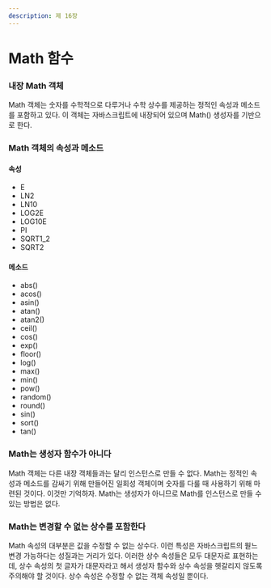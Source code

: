 ```yaml
---
description: 제 16장
---
```


# Math 함수

### 내장 Math 객체

Math 객체는 숫자를 수학적으로 다루거나 수학 상수를 제공하는 정적인 속성과 메소드를 포함하고 있다. 이 객체는 자바스크립트에 내장되어 있으며 Math\(\) 생성자를 기반으로 한다.

### Math 객체의 속성과 메소드

#### 속성

* E
* LN2
* LN10
* LOG2E
* LOG10E
* PI
* SQRT1\_2
* SQRT2

#### 메소드

* abs\(\)
* acos\(\)
* asin\(\)
* atan\(\)
* atan2\(\)
* ceil\(\)
* cos\(\)
* exp\(\)
* floor\(\)
* log\(\)
* max\(\)
* min\(\)
* pow\(\)
* random\(\)
* round\(\)
* sin\(\)
* sort\(\)
* tan\(\)

### Math는 생성자 함수가 아니다

Math 객체는 다른 내장 객체들과는 달리 인스턴스로 만들 수 없다. Math는 정적인 속성과 메소드를 감싸기 위해 만들어진 일회성 객체이며 숫자를 다룰 때 사용하기 위해 마련된 것이다. 이것만 기억하자. Math는 생성자가 아니므로 Math를 인스턴스로 만들 수 있는 방법은 없다.

### Math는 변경할 수 없는 상수를 포함한다

Math 속성의 대부분은 값을 수정할 수 없는 상수다. 이런 특성은 자바스크립트의 뭗느 변경 가능하다는 성질과는 거리가 있다. 이러한 상수 속성들은 모두 대문자로 표현하는데, 상수 속성의 첫 글자가 대문자라고 해서 생성자 함수와 상수 속성을 헷갈리지 않도록 주의해야 할 것이다. 상수 속성은 수정할 수 없는 객체 속성일 뿐이다.


